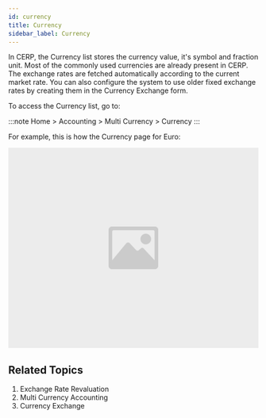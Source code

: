 ```yaml
---
id: currency
title: Currency
sidebar_label: Currency
---
```


In CERP, the Currency list stores the currency value, it's symbol and fraction unit. Most of the commonly used currencies are already present in CERP. The exchange rates are fetched automatically according to the current market rate. You can also configure the system to use older fixed exchange rates by creating them in the Currency Exchange form.

To access the Currency list, go to:

:::note
Home > Accounting > Multi Currency > Currency
:::

For example, this is how the Currency page for Euro:

![image](images/image.jpg)

## Related Topics

1. Exchange Rate Revaluation
1. Multi Currency Accounting
1. Currency Exchange
